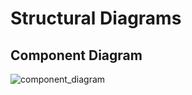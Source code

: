 # Structural Diagrams

## Component Diagram
![component_diagram](https://user-images.githubusercontent.com/102399833/161381135-77ac3ba6-71e4-4ae0-812c-0b290cf21fee.JPG)
